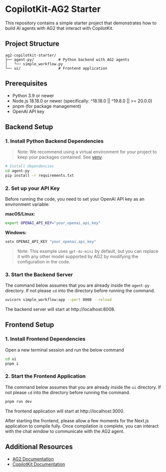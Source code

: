# CopilotKit-AG2 Starter

This repository contains a simple starter project that demonstrates how to build AI agents with AG2 that interact with CopilotKit.

## Project Structure

```
ag2-copilotkit-starter/
├── agent-py/           # Python backend with AG2 agents
│   └── simple_workflow.py
└── ui/                 # Frontend application
```

## Prerequisites

- Python 3.9 or newer
- Node.js 18.18.0 or newer (specifically: ^18.18.0 || ^19.8.0 || >= 20.0.0)
- pnpm (for package management)
- OpenAI API key

## Backend Setup

### 1. Install Python Backend Dependencies

> Note: We recommend using a virtual environment for your project to keep your packages contained. See <a href="https://docs.python.org/3/library/venv.html" target="_blank">venv</a>.

```sh
# Install dependencies
cd agent-py
pip install -r requirements.txt
```

### 2. Set up your API Key

Before running the code, you need to set your OpenAI API key as an environment variable:

**macOS/Linux:**
```sh
export OPENAI_API_KEY="your_openai_api_key"
```

**Windows:**
```sh
setx OPENAI_API_KEY "your_openai_api_key"
```

> Note: This example uses `gpt-4o-mini` by default, but you can replace it with any other model supported by AG2 by modifying the configuration in the code.

### 3. Start the Backend Server

The command below assumes that you are already inside the `agent-py` directory. If not please `cd` into the directory before running the command.

```sh
uvicorn simple_workflow:app --port 8008 --reload
```

The backend server will start at http://localhost:8008.

## Frontend Setup

### 1. Install Frontend Dependencies

Open a new terminal session and run the below command

```sh
cd ui
pnpm i
```

### 2. Start the Frontend Application

The command below assumes that you are already inside the `ui` directory. If not please `cd` into the directory before running the command.

```sh
pnpm run dev
```

The frontend application will start at http://localhost:3000.

After starting the frontend, please allow a few moments for the Next.js application to compile fully. Once compilation is complete, you can interact with the chat window to communicate with the AG2 agent.

## Additional Resources

- <a href="https://docs.ag2.ai/latest/" target="_blank">AG2 Documentation</a>
- <a href="https://docs.copilotkit.ai/" target="_blank">CopilotKit Documentation</a>
